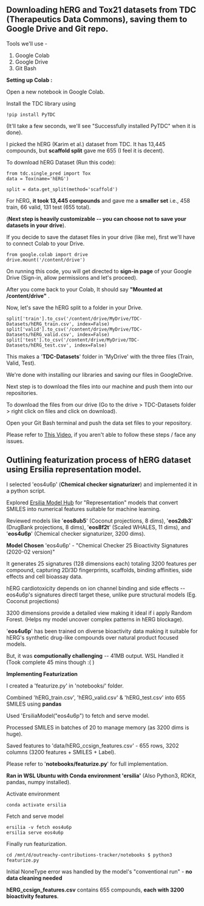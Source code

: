 ## Downloading hERG and Tox21 datasets from TDC (Therapeutics Data Commons), saving them to Google Drive and Git repo.  

Tools we'll use -

1. Google Colab
2. Google Drive
3. Git Bash

**Setting up Colab :**

Open a new notebook in Google Colab.  

Install the TDC library using  
```
!pip install PyTDC
```

(It'll take a few seconds, we'll see "Successfully installed PyTDC" when it is done).  

I picked the hERG (Karim et al.) dataset from TDC. It has 13,445 compounds, but **scaffold split** gave me 655 (I feel it is decent).

To download hERG Dataset (Run this code):

```
from tdc.single_pred import Tox
data = Tox(name='hERG')
```

```
split = data.get_split(method='scaffold')
```

For hERG, **it took 13,445 compounds** and gave me a **smaller set** i.e., 458 train, 66 valid, 131 test (655 total).

(**Next step is heavily customizable -- you can choose not to save your datasets in your drive**).

If you decide to save the dataset files in your drive (like me), first we'll have to connect Colab to your Drive.

```
from google.colab import drive
drive.mount('/content/drive')
```

On running this code, you will get directed to **sign-in page** of your Google Drive (Sign-in, allow permissions and let's proceed).

After you come back to your Colab, It should say **"Mounted at /content/drive"** .

Now, let's save the hERG split to a folder in your Drive.  

```
split['train'].to_csv('/content/drive/MyDrive/TDC-Datasets/hERG_train.csv', index=False)
split['valid'].to_csv('/content/drive/MyDrive/TDC-Datasets/hERG_valid.csv', index=False)
split['test'].to_csv('/content/drive/MyDrive/TDC-Datasets/hERG_test.csv', index=False)

```

This makes a '**TDC-Datasets**' folder in 'MyDrive' with the three files (Train, Valid, Test).

We're done with installing our libraries and saving our files in GoogleDrive.

Next step is to download the files into our machine and push them into our repositories.

To download the files from our drive (Go to the drive > TDC-Datasets folder > right click on files and click on download).

Open your Git Bash terminal and push the data set files to your repository.  

Please refer to [This Video](https://youtu.be/YV74aapk72A?si=oWJm35VK9-bY9f7m), if you aren't able to follow these steps / face any issues.  


## Outlining featurization process of hERG dataset using Ersilia representation model.  

I selected 'eos4u6p' (**Chemical checker signaturizer**) and implemented it in a python script. 

Explored [Ersilia Model Hub](https://ersilia.io/model-hub) for "Representation" models that convert SMILES into numerical features suitable for machine learning.  

Reviewed models like '**eos8ub5**' (Coconut projections, 8 dims), '**eos2db3**' (DrugBank projections, 8 dims), '**eos8f2t**' (Scaled WHALES, 11 dims), and '**eos4u6p**' (Chemical checker signaturizer, 3200 dims).  

**Model Chosen**  'eos4u6p' - "Chemical Checker 25 Bioactivity Signatures (2020-02 version)"  

It generates 25 signatures (128 dimensions each) totaling 3200 features per compound, capturing 2D/3D fingerprints, scaffolds, binding affinities, side effects and cell bioassay data.  

hERG cardiotoxicity depends on ion channel binding and side effects -- eos4u6p's signatures directl target these, unlike pure structural models (Eg. Coconut projections)  

3200 dimensions provide a detailed view making it ideal if i apply Random Forest.  (Helps my model uncover complex patterns in hERG blockage).  

'**eos4u6p**' has been trained on diverse bioactivity data making it suitable for hERG's synthetic drug-like compounds over natural product focused models.  

But, it was **computionally challenging** -- 41MB output. WSL Handled it (Took complete 45 mins though :( )  

**Implementing Featurization**  

I created a 'featurize.py' in 'notebooks/' folder.  

Combined 'hERG_train.csv', 'hERG_valid.csv' & 'hERG_test.csv' into 655 SMILES using **pandas**  

Used 'ErsiliaModel("eos4u6p") to fetch and serve model.  

Processed SMILES in batches of 20 to manage memory (as 3200 dims is huge).  

Saved features to 'data/hERG_ccsign_features.csv' - 655 rows, 3202 columns (3200 features + SMILES + Label).  

Please refer to '**notebooks/featurize.py**' for full implementation.  

**Ran in WSL Ubuntu with Conda environment 'ersilia'** (Also Python3, RDKit, pandas, numpy installed).  

Activate environment  

```
conda activate ersilia

```

Fetch and serve model  

```
ersilia -v fetch eos4u6p
ersilia serve eos4u6p

```

Finally run featurization.  

```
cd /mnt/d/outreachy-contributions-tracker/notebooks $ python3 featurize.py

```

Initial NoneType error was handled by the model's "conventional run" - **no data cleaning needed**  

**hERG_ccsign_features.csv** contains 655 compounds, **each with 3200 bioactivity features**.  





